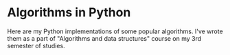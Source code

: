 # Algorithms in Python
Here are my Python implementations of some popular algorithms. I've wrote them as a part of "Algorithms and data structures" course on my 3rd semester of studies.
